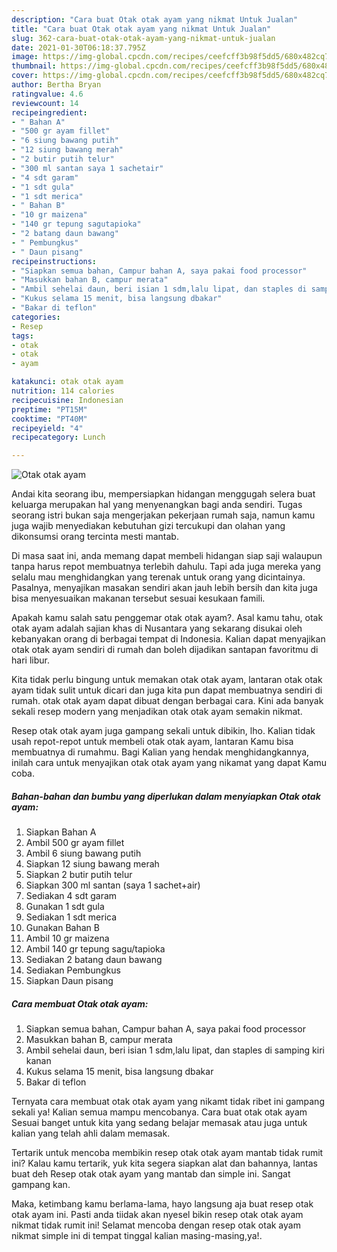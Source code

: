 ```yaml
---
description: "Cara buat Otak otak ayam yang nikmat Untuk Jualan"
title: "Cara buat Otak otak ayam yang nikmat Untuk Jualan"
slug: 362-cara-buat-otak-otak-ayam-yang-nikmat-untuk-jualan
date: 2021-01-30T06:18:37.795Z
image: https://img-global.cpcdn.com/recipes/ceefcff3b98f5dd5/680x482cq70/otak-otak-ayam-foto-resep-utama.jpg
thumbnail: https://img-global.cpcdn.com/recipes/ceefcff3b98f5dd5/680x482cq70/otak-otak-ayam-foto-resep-utama.jpg
cover: https://img-global.cpcdn.com/recipes/ceefcff3b98f5dd5/680x482cq70/otak-otak-ayam-foto-resep-utama.jpg
author: Bertha Bryan
ratingvalue: 4.6
reviewcount: 14
recipeingredient:
- " Bahan A"
- "500 gr ayam fillet"
- "6 siung bawang putih"
- "12 siung bawang merah"
- "2 butir putih telur"
- "300 ml santan saya 1 sachetair"
- "4 sdt garam"
- "1 sdt gula"
- "1 sdt merica"
- " Bahan B"
- "10 gr maizena"
- "140 gr tepung sagutapioka"
- "2 batang daun bawang"
- " Pembungkus"
- " Daun pisang"
recipeinstructions:
- "Siapkan semua bahan, Campur bahan A, saya pakai food processor"
- "Masukkan bahan B, campur merata"
- "Ambil sehelai daun, beri isian 1 sdm,lalu lipat, dan staples di samping kiri kanan"
- "Kukus selama 15 menit, bisa langsung dbakar"
- "Bakar di teflon"
categories:
- Resep
tags:
- otak
- otak
- ayam

katakunci: otak otak ayam 
nutrition: 114 calories
recipecuisine: Indonesian
preptime: "PT15M"
cooktime: "PT40M"
recipeyield: "4"
recipecategory: Lunch

---
```



![Otak otak ayam](https://img-global.cpcdn.com/recipes/ceefcff3b98f5dd5/680x482cq70/otak-otak-ayam-foto-resep-utama.jpg)

Andai kita seorang ibu, mempersiapkan hidangan menggugah selera buat keluarga merupakan hal yang menyenangkan bagi anda sendiri. Tugas seorang istri bukan saja mengerjakan pekerjaan rumah saja, namun kamu juga wajib menyediakan kebutuhan gizi tercukupi dan olahan yang dikonsumsi orang tercinta mesti mantab.

Di masa  saat ini, anda memang dapat membeli hidangan siap saji walaupun tanpa harus repot membuatnya terlebih dahulu. Tapi ada juga mereka yang selalu mau menghidangkan yang terenak untuk orang yang dicintainya. Pasalnya, menyajikan masakan sendiri akan jauh lebih bersih dan kita juga bisa menyesuaikan makanan tersebut sesuai kesukaan famili. 



Apakah kamu salah satu penggemar otak otak ayam?. Asal kamu tahu, otak otak ayam adalah sajian khas di Nusantara yang sekarang disukai oleh kebanyakan orang di berbagai tempat di Indonesia. Kalian dapat menyajikan otak otak ayam sendiri di rumah dan boleh dijadikan santapan favoritmu di hari libur.

Kita tidak perlu bingung untuk memakan otak otak ayam, lantaran otak otak ayam tidak sulit untuk dicari dan juga kita pun dapat membuatnya sendiri di rumah. otak otak ayam dapat dibuat dengan berbagai cara. Kini ada banyak sekali resep modern yang menjadikan otak otak ayam semakin nikmat.

Resep otak otak ayam juga gampang sekali untuk dibikin, lho. Kalian tidak usah repot-repot untuk membeli otak otak ayam, lantaran Kamu bisa membuatnya di rumahmu. Bagi Kalian yang hendak menghidangkannya, inilah cara untuk menyajikan otak otak ayam yang nikamat yang dapat Kamu coba.

<!--inarticleads1-->

##### Bahan-bahan dan bumbu yang diperlukan dalam menyiapkan Otak otak ayam:

1. Siapkan  Bahan A
1. Ambil 500 gr ayam fillet
1. Ambil 6 siung bawang putih
1. Siapkan 12 siung bawang merah
1. Siapkan 2 butir putih telur
1. Siapkan 300 ml santan (saya 1 sachet+air)
1. Sediakan 4 sdt garam
1. Gunakan 1 sdt gula
1. Sediakan 1 sdt merica
1. Gunakan  Bahan B
1. Ambil 10 gr maizena
1. Ambil 140 gr tepung sagu/tapioka
1. Sediakan 2 batang daun bawang
1. Sediakan  Pembungkus
1. Siapkan  Daun pisang




<!--inarticleads2-->

##### Cara membuat Otak otak ayam:

1. Siapkan semua bahan, Campur bahan A, saya pakai food processor
1. Masukkan bahan B, campur merata
1. Ambil sehelai daun, beri isian 1 sdm,lalu lipat, dan staples di samping kiri kanan
1. Kukus selama 15 menit, bisa langsung dbakar
1. Bakar di teflon




Ternyata cara membuat otak otak ayam yang nikamt tidak ribet ini gampang sekali ya! Kalian semua mampu mencobanya. Cara buat otak otak ayam Sesuai banget untuk kita yang sedang belajar memasak atau juga untuk kalian yang telah ahli dalam memasak.

Tertarik untuk mencoba membikin resep otak otak ayam mantab tidak rumit ini? Kalau kamu tertarik, yuk kita segera siapkan alat dan bahannya, lantas buat deh Resep otak otak ayam yang mantab dan simple ini. Sangat gampang kan. 

Maka, ketimbang kamu berlama-lama, hayo langsung aja buat resep otak otak ayam ini. Pasti anda tiidak akan nyesel bikin resep otak otak ayam nikmat tidak rumit ini! Selamat mencoba dengan resep otak otak ayam nikmat simple ini di tempat tinggal kalian masing-masing,ya!.

